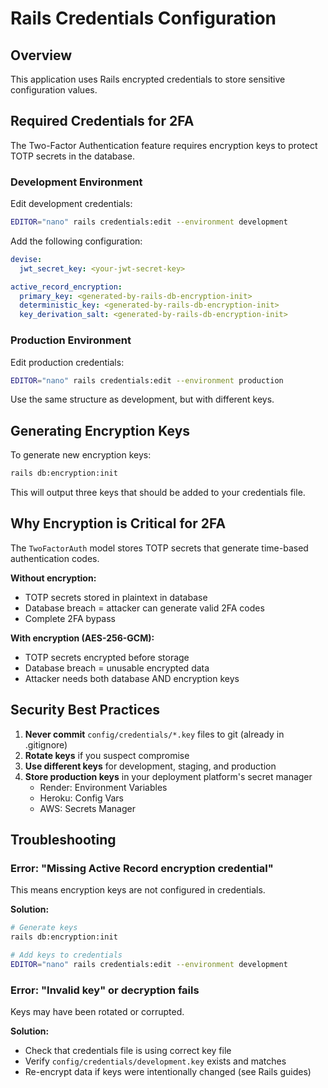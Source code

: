 # Rails Credentials Configuration

## Overview

This application uses Rails encrypted credentials to store sensitive configuration values.

## Required Credentials for 2FA

The Two-Factor Authentication feature requires encryption keys to protect TOTP secrets in the database.

### Development Environment

Edit development credentials:
```bash
EDITOR="nano" rails credentials:edit --environment development
```

Add the following configuration:
```yaml
devise:
  jwt_secret_key: <your-jwt-secret-key>

active_record_encryption:
  primary_key: <generated-by-rails-db-encryption-init>
  deterministic_key: <generated-by-rails-db-encryption-init>
  key_derivation_salt: <generated-by-rails-db-encryption-init>
```

### Production Environment

Edit production credentials:
```bash
EDITOR="nano" rails credentials:edit --environment production
```

Use the same structure as development, but with different keys.

## Generating Encryption Keys

To generate new encryption keys:
```bash
rails db:encryption:init
```

This will output three keys that should be added to your credentials file.

## Why Encryption is Critical for 2FA

The `TwoFactorAuth` model stores TOTP secrets that generate time-based authentication codes.

**Without encryption:**
- TOTP secrets stored in plaintext in database
- Database breach = attacker can generate valid 2FA codes
- Complete 2FA bypass

**With encryption (AES-256-GCM):**
- TOTP secrets encrypted before storage
- Database breach = unusable encrypted data
- Attacker needs both database AND encryption keys

## Security Best Practices

1. **Never commit** `config/credentials/*.key` files to git (already in .gitignore)
2. **Rotate keys** if you suspect compromise
3. **Use different keys** for development, staging, and production
4. **Store production keys** in your deployment platform's secret manager
   - Render: Environment Variables
   - Heroku: Config Vars
   - AWS: Secrets Manager

## Troubleshooting

### Error: "Missing Active Record encryption credential"

This means encryption keys are not configured in credentials.

**Solution:**
```bash
# Generate keys
rails db:encryption:init

# Add keys to credentials
EDITOR="nano" rails credentials:edit --environment development
```

### Error: "Invalid key" or decryption fails

Keys may have been rotated or corrupted.

**Solution:**
- Check that credentials file is using correct key file
- Verify `config/credentials/development.key` exists and matches
- Re-encrypt data if keys were intentionally changed (see Rails guides)
